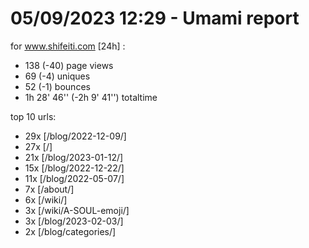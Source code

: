 # 05/09/2023 12:29 - Umami report
for www.shifeiti.com [24h] :

 - 138 (-40) page views
 - 69 (-4) uniques
 - 52 (-1) bounces
 - 1h 28' 46'' (-2h 9' 41'') totaltime


top 10 urls:
 - 29x [/blog/2022-12-09/]
 - 27x [/]
 - 21x [/blog/2023-01-12/]
 - 15x [/blog/2022-12-22/]
 - 11x [/blog/2022-05-07/]
 - 7x [/about/]
 - 6x [/wiki/]
 - 3x [/wiki/A-SOUL-emoji/]
 - 3x [/blog/2023-02-03/]
 - 2x [/blog/categories/]


